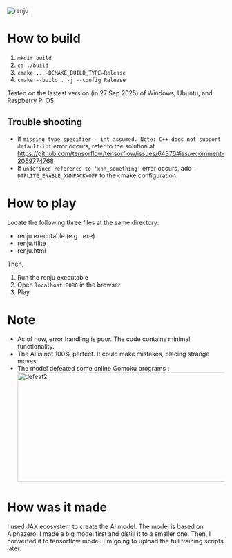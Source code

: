 ![renju](https://github.com/user-attachments/assets/322a94b4-d045-4756-bdf1-88234579305b)


# How to build  
1. ``mkdir build``
2. ``cd ./build``
3. ``cmake .. -DCMAKE_BUILD_TYPE=Release``
4. ``cmake --build . -j --config Release``  

Tested on the lastest version (in 27 Sep 2025) of Windows, Ubuntu, and Raspberry Pi OS.

## Trouble shooting
* If ``missing type specifier - int assumed. Note: C++ does not support default-int`` error occurs, refer to the solution at https://github.com/tensorflow/tensorflow/issues/64376#issuecomment-2069774768
* If ``undefined reference to 'xnn_something'`` error occurs, add ``-DTFLITE_ENABLE_XNNPACK=OFF`` to the cmake configuration.


# How to play  
Locate the following three files at the same directory:
* renju executable (e.g. .exe)
* renju.tflite
* renju.html

Then,

1. Run the renju executable
2. Open ``localhost:8080`` in the browser
3. Play


# Note  
* As of now, error handling is poor. The code contains minimal functionality.
* The AI is not 100% perfect. It could make mistakes, placing strange moves.
* The model defeated some online Gomoku programs :  
   <img width="509" height="254" alt="defeat2" src="https://github.com/user-attachments/assets/8448bf70-e7cc-4313-90fd-a1965fc9c3b0" />


# How was it made
I used JAX ecosystem to create the AI model. The model is based on Alphazero. I made a big model first and distill it to a smaller one. Then, I converted it to tensorflow model. I'm going to upload the full training scripts later.

